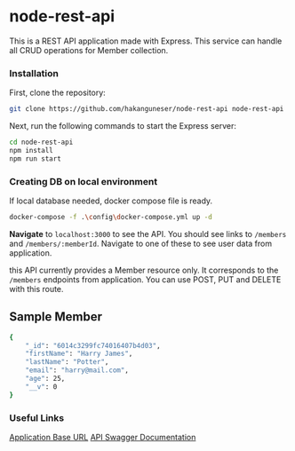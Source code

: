 # node-rest-api 
This is a REST API application made with Express. This service can handle all CRUD operations for Member collection.

### Installation

First, clone the repository:
```sh
git clone https://github.com/hakanguneser/node-rest-api node-rest-api
```
Next, run the following commands to start the Express server:

```sh
cd node-rest-api
npm install
npm run start
```
### Creating DB on local environment
If local database needed, docker compose file is ready. 
```sh 
docker-compose -f .\config\docker-compose.yml up -d
```

**Navigate** to `localhost:3000` to see the API. You should see links to `/members` and `/members/:memberId`. Navigate to one of these to see user data from application.

this API currently provides a Member resource only. It corresponds to the `/members` endpoints from application. You can use POST, PUT and DELETE with this route.

## Sample Member
```sh
{
    "_id": "6014c3299fc74016407b4d03",
    "firstName": "Harry James",
    "lastName": "Potter",
    "email": "harry@mail.com",
    "age": 25,
    "__v": 0
}
```

### Useful Links
[Application Base URL](http://localhost:3000)
[API Swagger Documentation](http://localhost:3000/api-doc)